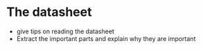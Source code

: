 # The datasheet

- give tips on reading the datasheet
- Extract the important parts and explain why they are important